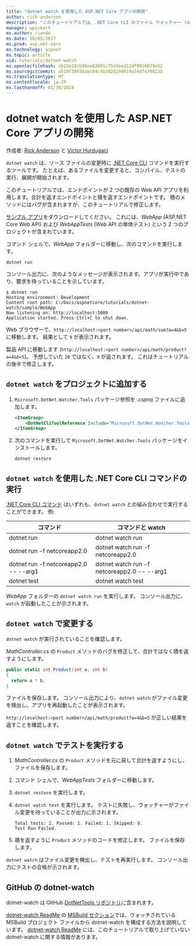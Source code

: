 ```yaml
---
title: "dotnet watch を使用した ASP.NET Core アプリの開発"
author: rick-anderson
description: "このチュートリアルでは、.NET Core CLI のファイル ウォッチャー (dotnet watch) ツールをインストールし、ASP.NET Core アプリケーションで使用する方法について説明します。"
manager: wpickett
ms.author: riande
ms.date: 10/05/2017
ms.prod: asp.net-core
ms.technology: aspnet
ms.topic: article
uid: tutorials/dotnet-watch
ms.openlocfilehash: cb15e28cb98ea82091cf5ddeed12df8926079e52
ms.sourcegitcommit: a510f38930abc84c4b302029d019a34dfe76823b
ms.translationtype: HT
ms.contentlocale: ja-JP
ms.lasthandoff: 01/30/2018
---
```

# <a name="developing-aspnet-core-apps-using-dotnet-watch"></a>dotnet watch を使用した ASP.NET Core アプリの開発

作成者: [Rick Anderson](https://twitter.com/RickAndMSFT) と [Victor Hurdugaci](https://twitter.com/victorhurdugaci)

`dotnet watch` は、ソース ファイルの変更時に [.NET Core CLI](/dotnet/core/tools) コマンドを実行するツールです。 たとえば、あるファイルを変更すると、コンパイル、テストの実行、展開が開始されます。

このチュートリアルでは、エンドポイントが 2 つの既存の Web API アプリを利用します。合計を返すエンドポイントと積を返すエンドポイントです。 積のメソッドにはバグが含まれますが、このチュートリアルで修正します。

[サンプル アプリ](https://github.com/aspnet/Docs/tree/master/aspnetcore/tutorials/dotnet-watch/sample)をダウンロードしてください。 これには、*WebApp* (ASP.NET Core Web API) および *WebAppTests* (Web API の単体テスト) という 2 つのプロジェクトが含まれています。

コマンド シェルで、*WebApp* フォルダーに移動し、次のコマンドを実行します。

```console
dotnet run
```

コンソール出力に、次のようなメッセージが表示されます。アプリが実行中であり、要求を待っていることを示しています。

```console
$ dotnet run
Hosting environment: Development
Content root path: C:/Docs/aspnetcore/tutorials/dotnet-watch/sample/WebApp
Now listening on: http://localhost:5000
Application started. Press Ctrl+C to shut down.
```

Web ブラウザーで、`http://localhost:<port number>/api/math/sum?a=4&b=5` に移動します。 結果として `9` が表示されます。

製品 API に移動します (`http://localhost:<port number>/api/math/product?a=4&b=5`)。 予想していた `20` ではなく、`9` が返されます。 これはチュートリアルの後半で修正します。

## <a name="add-dotnet-watch-to-a-project"></a>`dotnet watch` をプロジェクトに追加する

1. `Microsoft.DotNet.Watcher.Tools` パッケージ参照を *.csproj* ファイルに追加します。

    ```xml
    <ItemGroup>
        <DotNetCliToolReference Include="Microsoft.DotNet.Watcher.Tools" Version="2.0.0" />
    </ItemGroup> 
    ```

1. 次のコマンドを実行して `Microsoft.DotNet.Watcher.Tools` パッケージをインストールします。
    
    ```console
    dotnet restore
    ```

## <a name="running-net-core-cli-commands-using-dotnet-watch"></a>`dotnet watch` を使用した .NET Core CLI コマンドの実行

[.NET Core CLI コマンド](/dotnet/core/tools#cli-commands) はいずれも、`dotnet watch` との組み合わせで実行することができます。 例:

| コマンド | コマンドと watch |
| ---- | ----- |
| dotnet run | dotnet watch run |
| dotnet run -f netcoreapp2.0 | dotnet watch run -f netcoreapp2.0 |
| dotnet run -f netcoreapp2.0 -- --arg1 | dotnet watch run -f netcoreapp2.0 -- --arg1 |
| dotnet test | dotnet watch test |

*WebApp* フォルダーの `dotnet watch run` を実行します。 コンソール出力に、`watch` が起動したことが示されます。

## <a name="making-changes-with-dotnet-watch"></a>`dotnet watch` で変更する

`dotnet watch` が実行されていることを確認します。

*MathController.cs* の `Product` メソッドのバグを修正して、合計ではなく積を返すようにします。

```csharp
public static int Product(int a, int b)
{
  return a * b;
} 
```

ファイルを保存します。 コンソール出力により、`dotnet watch` がファイル変更を検出し、アプリを再起動したことが表示されます。

`http://localhost:<port number>/api/math/product?a=4&b=5` が正しい結果を返すことを確認します。

## <a name="running-tests-using-dotnet-watch"></a>`dotnet watch` でテストを実行する

1. *MathController.cs* の `Product` メソッドを元に戻して合計を返すようにし、ファイルを保存します。
1. コマンド シェルで、*WebAppTests* フォルダーに移動します。
1. `dotnet restore` を実行します。
1. `dotnet watch test` を実行します。 テストに失敗し、ウォッチャーがファイル変更を待っていることが出力に示されます。

     ```console
     Total tests: 2. Passed: 1. Failed: 1. Skipped: 0.
     Test Run Failed.
     ```

1. 積を返すように `Product` メソッドのコードを修正します。 ファイルを保存します。

`dotnet watch` はファイル変更を検出し、テストを再実行します。 コンソール出力にテストの合格が示されます。

## <a name="dotnet-watch-in-github"></a>GitHub の dotnet-watch

dotnet-watch は GitHub [DotNetTools リポジトリ](https://github.com/aspnet/DotNetTools/tree/dev/src/dotnet-watch)に含まれます。

[dotnet-watch ReadMe](https://github.com/aspnet/DotNetTools/blob/dev/src/dotnet-watch/README.md) の [MSBuild セクション](https://github.com/aspnet/DotNetTools/tree/dev/src/dotnet-watch#msbuild)では、ウォッチされている MSBuild プロジェクト ファイルから dotnet-watch を構成する方法を説明しています。 [dotnet-watch ReadMe](https://github.com/aspnet/DotNetTools/blob/dev/src/dotnet-watch/README.md) には、このチュートリアルで取り上げていない dotnet-watch に関する情報があります。
